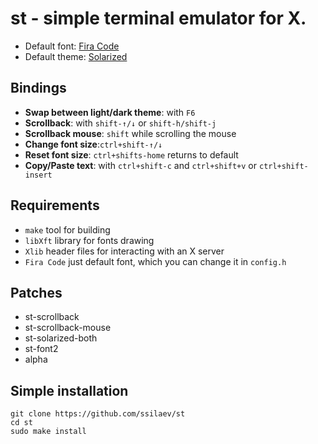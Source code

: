 # st - simple terminal emulator for X.

+ Default font: [Fira Code](https://github.com/tonsky/FiraCode)
+ Default theme: [Solarized](https://ethanschoonover.com/solarized/)

## Bindings

+ **Swap between light/dark theme**: with `F6`
+ **Scrollback**: with `shift-↑/↓` or `shift-h/shift-j`
+ **Scrollback mouse**: `shift` while scrolling the mouse
+ **Change font size**:`ctrl+shift-↑/↓`
+ **Reset font size**: `ctrl+shifts-home` returns to default
+ **Copy/Paste text**: with `ctrl+shift-c` and `ctrl+shift+v` or `ctrl+shift-insert`

## Requirements

+ `make` tool for building
+ `libXft` library for fonts drawing
+ `Xlib` header files for interacting with an X server
+ `Fira Code` just default font, which you can change it in `config.h`

## Patches

+ st-scrollback
+ st-scrollback-mouse
+ st-solarized-both
+ st-font2
+ alpha

## Simple installation

```
git clone https://github.com/ssilaev/st
cd st
sudo make install
```
